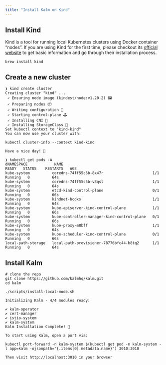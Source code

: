 ```yaml
---
title: "Install Kalm on Kind"
---
```


## Install Kind

Kind is a tool for running local Kubernetes clusters using Docker container “nodes”. If you are using Kind for the first time, please checkout its [official website](https://kind.sigs.k8s.io/docs/user/quick-start/) to get basic information and go through their installation process.

```
brew install kind
```

## Create a new cluster

```
❯ kind create cluster
Creating cluster "kind" ...
 ✓ Ensuring node image (kindest/node:v1.20.2) 🖼
 ✓ Preparing nodes 📦
 ✓ Writing configuration 📜
 ✓ Starting control-plane 🕹️
 ✓ Installing CNI 🔌
 ✓ Installing StorageClass 💾
Set kubectl context to "kind-kind"
You can now use your cluster with:

kubectl cluster-info --context kind-kind

Have a nice day! 👋

```

```
❯ kubectl get pods -A
dNAMESPACE            NAME                                         READY   STATUS    RESTARTS   AGE
kube-system          coredns-74ff55c5b-8x47r                      1/1     Running   0          64s
kube-system          coredns-74ff55c5b-v8qsl                      1/1     Running   0          64s
kube-system          etcd-kind-control-plane                      0/1     Running   0          66s
kube-system          kindnet-bcdxs                                1/1     Running   0          64s
kube-system          kube-apiserver-kind-control-plane            1/1     Running   0          66s
kube-system          kube-controller-manager-kind-control-plane   0/1     Running   0          66s
kube-system          kube-proxy-m8bff                             1/1     Running   0          64s
kube-system          kube-scheduler-kind-control-plane            0/1     Running   0          66s
local-path-storage   local-path-provisioner-78776bfc44-b8tq2      1/1     Running   0          64s
```

## Install Kalm

```
# clone the repo
git clone https://github.com/kalmhq/kalm.git
cd kalm
```

```
./scripts/install-local-mode.sh

Initializing Kalm - 4/4 modules ready:

✔ kalm-operator
✔ cert-manager
✔ istio-system
✔ kalm-system
Kalm Installation Complete! 🎉

To start using Kalm, open a port via:

kubectl port-forward -n kalm-system $(kubectl get pod -n kalm-system -l app=kalm -ojsonpath="{.items[0].metadata.name}") 3010:3010

Then visit http://localhost:3010 in your browser
```

